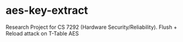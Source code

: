 # aes-key-extract
Research Project for CS 7292 (Hardware Security/Reliability). Flush + Reload attack on T-Table AES
